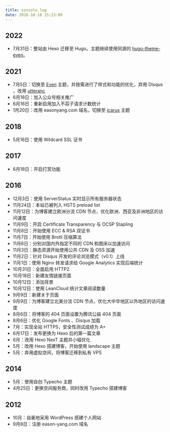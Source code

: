 ```yaml
---
title: console.log
date: 2016-10-18 15:23:09
---
```

## 2022
- 7月31日：整站由 Hexo 迁移至 Hugo。主题继续使用同源的 [hugo-theme-even](https://github.com/olOwOlo/hugo-theme-even)。

## 2021

- 7月5日：切换至 [Even](https://github.com/ahonn/hexo-theme-even) 主题，并按需进行了样式和功能的优化，弃用 Disqus ，改用 [utteranc](https://utteranc.es/)
- 6月18日：加入公众号相关推广
- 6月16日：重新启用加入不蒜子请求计数统计
- 1月20日：改用 easonyang.com 域名，切换至 [icarus](https://github.com/ppoffice/hexo-theme-icarus) 主题

## 2018

- 5月16日：使用 Wildcard SSL 证书

## 2017

- 6月18日：开启打赏功能

## 2016

- 12月3日：使用 ServerStatus 实时显示所有服务器状态
- 11月24日：本站已被列入 HSTS preload list
- 11月12日：为博客建立欧洲分流 CDN 节点，优化欧洲、西亚及非洲地区的访问速度
- 11月9日：开启 Certificate Transparency 与 OCSP Stapling
- 11月8日：开始使用 ECC & RSA 双证书
- 11月7日：开始使用 Brotli 压缩算法
- 11月6日：分别对国内外指定不同的 CDN 和图床以加速访问
- 11月3日：静态资源开始使用公共 CDN 及 OSS 加速
- 11月2日：针对 Disqus 开发的评论浏览模式（v0.1）上线
- 11月1日：使用 Nginx 转发请求给 Google Analytics 实现后端统计
- 10月31日：全面启用 HTTP2
- 10月18日：新建友情链接页面
- 10月12日：添加背景
- 10月12日：使用 LeanCloud 统计文章阅读数量
- 9月9日：新建关于页面
- 9月9日：为博客建立北美分流 CDN 节点，优化大中华地区以外地区的访问速度
- 8月6日：将博客的 404 页面设置为腾讯公益 404 页面
- 8月6日：优化 Google Fonts 、Disqus 加载
- 7月：实现全站 HTTPS，安全性测试成绩为 A+
- 6月17日：发布更换为 Hexo 后的第一篇文章
- 6月：改用 Hexo NexT 主题并小幅优化
- 5月：改用 Hexo 搭建博客，开始使用 landscape 主题
- 5月：弃用虚拟空间，将博客迁移到私有 VPS

## 2014

- 5月：使用自创 Typecho 主题
- 4月25日：更换空间服务商，同时改用 Typecho 搭建博客

## 2012

- 10月：自豪地采用 WordPress 搭建个人网站
- 9月8日：注册 eason-yang.com 域名
